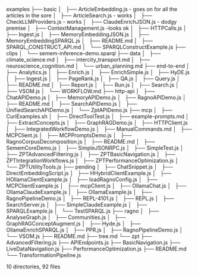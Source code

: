 examples
├── basic
│   ├── ArticleEmbedding.js - goes on for all the articles in the sore
│   ├── ArticleSearch.js - works
│   ├── CheckLLMProviders.js - works
│   ├── ClaudeEnrichJSON.js - dodgy premise
│   ├── ContextManagement.js -looks ok
│   ├── HTTPCalls.js
│   ├── Ingest.js
│   ├── MemoryEmbeddingJSON.js
│   ├── MemoryEmbeddingSPARQL.js
│   ├── README.md
│   ├── SPARQL_CONSTRUCT_API.md
│   └── SPARQLConstructExample.js
├── clips
│   └── semem-inference-demo.sparql
├── data
│   ├── climate_science.md
│   ├── intercity_transport.md
│   ├── neuroscience_cognition.md
│   └── urban_planning.md
├── end-to-end
│   ├── Analytics.js
│   ├── Enrich.js
│   ├── EnrichSimple.js
│   ├── HyDE.js
│   ├── Ingest.js
│   ├── PageRank.js
│   ├── QA.js
│   ├── Query.js
│   ├── README.md
│   ├── Report.js
│   ├── Run.js
│   ├── Search.js
│   ├── VSOM.js
│   └── WORKFLOW.md
├── http-api
│   ├── ChatAPIDemo.js
│   ├── MemoryAPIDemo.js
│   ├── RagnoAPIDemo.js
│   ├── README.md
│   ├── SearchAPIDemo.js
│   ├── UnifiedSearchAPIDemo.js
│   └── ZptAPIDemo.js
├── mcp
│   ├── CurlExamples.sh
│   ├── DirectToolTest.js
│   ├── example-prompts.md
│   ├── ExtractConcepts.js
│   ├── GraphRAGDemo.js
│   ├── HTTPClient.js
│   ├── IntegratedWorkflowDemo.js
│   ├── ManualCommands.md
│   ├── MCPClient.js
│   ├── MCPPromptsDemo.js
│   ├── RagnoCorpusDecomposition.js
│   ├── README.md
│   ├── SememCoreDemo.js
│   ├── SimpleJSONRPC.js
│   ├── SimpleTest.js
│   ├── ZPTAdvancedFiltering.js
│   ├── ZPTBasicNavigation.js
│   ├── ZPTIntegrationWorkflows.js
│   ├── ZPTPerformanceOptimization.js
│   └── ZPTUtilityTools.js
├── pending
│   ├── ChatSnippet.js
│   ├── DirectEmbeddingScript.js
│   ├── HHybridClientExample.js
│   ├── HOllamaClientExample.js
│   ├── loadRagnoConfig.js
│   ├── MCPClientExample.js
│   ├── mcpClient.js
│   ├── OllamaChat.js
│   ├── OllamaClaudeExample.js
│   ├── OllamaExample.js
│   ├── RagnoPipelineDemo.js
│   ├── REPL-4101.js
│   ├── REPL.js
│   ├── SearchServer.js
│   ├── SimpleClaudeExample.js
│   ├── SPARQLExample.js
│   └── TestSPARQL.js
├── ragno
│   ├── AnalyseGraph.js
│   ├── Communities.js
│   ├── GraphRAGConceptAugment.js
│   ├── Hyde.js
│   ├── OllamaEnrichSPARQL.js
│   ├── PPR.js
│   ├── RagnoPipelineDemo.js
│   └── VSOM.js
├── README.md
├── tree.md
└── zpt
    ├── AdvancedFiltering.js
    ├── APIEndpoints.js
    ├── BasicNavigation.js
    ├── LiveDataNavigation.js
    ├── PerformanceOptimization.js
    ├── README.md
    └── TransformationPipeline.js

10 directories, 92 files
